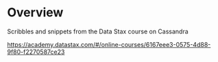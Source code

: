 # Overview
Scribbles and snippets from the Data Stax course on Cassandra

https://academy.datastax.com/#/online-courses/6167eee3-0575-4d88-9f80-f2270587ce23 
